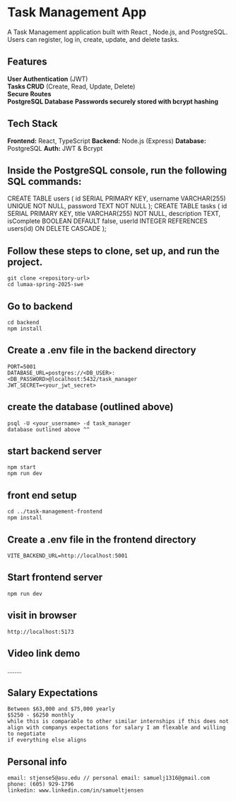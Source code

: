 # Task Management App
A Task Management application built with React , Node.js, and PostgreSQL.  
Users can register, log in, create, update, and delete tasks.


## Features
**User Authentication** (JWT)  
**Tasks CRUD** (Create, Read, Update, Delete)  
**Secure Routes**  
**PostgreSQL Database**
**Passwords securely stored with bcrypt hashing**


## Tech Stack
**Frontend:** React, TypeScript
**Backend:** Node.js (Express)
**Database:** PostgreSQL
**Auth:** JWT & Bcrypt


  ## Inside the PostgreSQL console, run the following SQL commands:
CREATE TABLE users (
    id SERIAL PRIMARY KEY,
    username VARCHAR(255) UNIQUE NOT NULL,
    password TEXT NOT NULL
);
CREATE TABLE tasks (
    id SERIAL PRIMARY KEY,
    title VARCHAR(255) NOT NULL,
    description TEXT,
    isComplete BOOLEAN DEFAULT false,
    userId INTEGER REFERENCES users(id) ON DELETE CASCADE
);


## Follow these steps to clone, set up, and run the project.
    git clone <repository-url>
    cd lumaa-spring-2025-swe
 ## Go to backend
    cd backend
    npm install
## Create a .env file in the backend directory
    PORT=5001
    DATABASE_URL=postgres://<DB_USER>:<DB_PASSWORD>@localhost:5432/task_manager
    JWT_SECRET=<your_jwt_secret>
## create the database (outlined above)
    psql -U <your_username> -d task_manager
    database outlined above ^^
## start backend server
    npm start
    npm run dev
## front end setup
    cd ../task-management-frontend
    npm install
## Create a .env file in the frontend directory
    VITE_BACKEND_URL=http://localhost:5001
## Start frontend server
    npm run dev
## visit in browser
    http://localhost:5173


## Video link demo
........

## Salary Expectations
    Between $63,000 and $75,000 yearly
    $5250 - $6250 monthly
    while this is comparable to other similar internships if this does not align with companys expectations for salary I am flexable and willing to negotiate
    if everything else aligns

## Personal info
    email: stjense5@asu.edu // personal email: samuelj1316@gmail.com
    phone: (605) 929-1796
    linkedin: www.linkedin.com/in/samueltjensen



